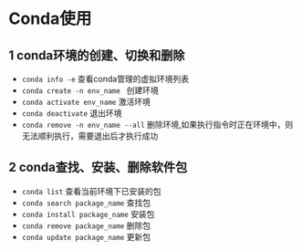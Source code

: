 # Conda使用

## 1 conda环境的创建、切换和删除

- `conda info -e` 查看conda管理的虚拟环境列表
- `conda create -n env_name ` 创建环境
- `conda activate env_name` 激活环境
- `conda deactivate` 退出环境
- `conda remove -n env_name --all` 删除环境,如果执行指令时正在环境中，则无法顺利执行，需要退出后才执行成功

## 2 conda查找、安装、删除软件包

- `conda list` 查看当前环境下已安装的包
- `conda search package_name` 查找包
- `conda install package_name` 安装包
- `conda remove package_name` 删除包
- `conda update package_name` 更新包